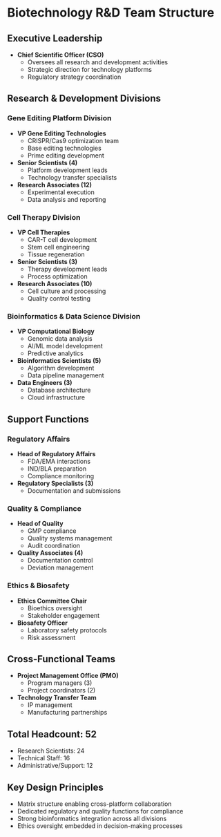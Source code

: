 # Biotechnology R&D Team Structure

## Executive Leadership
- **Chief Scientific Officer (CSO)**
  - Oversees all research and development activities
  - Strategic direction for technology platforms
  - Regulatory strategy coordination

## Research & Development Divisions

### Gene Editing Platform Division
- **VP Gene Editing Technologies**
  - CRISPR/Cas9 optimization team
  - Base editing technologies
  - Prime editing development
- **Senior Scientists (4)**
  - Platform development leads
  - Technology transfer specialists
- **Research Associates (12)**
  - Experimental execution
  - Data analysis and reporting

### Cell Therapy Division
- **VP Cell Therapies**
  - CAR-T cell development
  - Stem cell engineering
  - Tissue regeneration
- **Senior Scientists (3)**
  - Therapy development leads
  - Process optimization
- **Research Associates (10)**
  - Cell culture and processing
  - Quality control testing

### Bioinformatics & Data Science Division
- **VP Computational Biology**
  - Genomic data analysis
  - AI/ML model development
  - Predictive analytics
- **Bioinformatics Scientists (5)**
  - Algorithm development
  - Data pipeline management
- **Data Engineers (3)**
  - Database architecture
  - Cloud infrastructure

## Support Functions

### Regulatory Affairs
- **Head of Regulatory Affairs**
  - FDA/EMA interactions
  - IND/BLA preparation
  - Compliance monitoring
- **Regulatory Specialists (3)**
  - Documentation and submissions

### Quality & Compliance
- **Head of Quality**
  - GMP compliance
  - Quality systems management
  - Audit coordination
- **Quality Associates (4)**
  - Documentation control
  - Deviation management

### Ethics & Biosafety
- **Ethics Committee Chair**
  - Bioethics oversight
  - Stakeholder engagement
- **Biosafety Officer**
  - Laboratory safety protocols
  - Risk assessment

## Cross-Functional Teams
- **Project Management Office (PMO)**
  - Program managers (3)
  - Project coordinators (2)
- **Technology Transfer Team**
  - IP management
  - Manufacturing partnerships

## Total Headcount: 52
- Research Scientists: 24
- Technical Staff: 16
- Administrative/Support: 12

## Key Design Principles
- Matrix structure enabling cross-platform collaboration
- Dedicated regulatory and quality functions for compliance
- Strong bioinformatics integration across all divisions
- Ethics oversight embedded in decision-making processes
